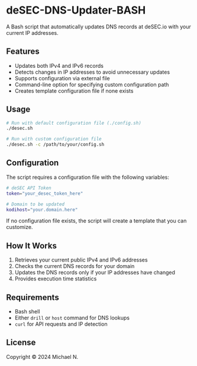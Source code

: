 # deSEC-DNS-Updater-BASH

A Bash script that automatically updates DNS records at deSEC.io with your current IP addresses.

## Features

- Updates both IPv4 and IPv6 records
- Detects changes in IP addresses to avoid unnecessary updates
- Supports configuration via external file
- Command-line option for specifying custom configuration path
- Creates template configuration file if none exists

## Usage

```bash
# Run with default configuration file (./config.sh)
./desec.sh

# Run with custom configuration file
./desec.sh -c /path/to/your/config.sh
```

## Configuration

The script requires a configuration file with the following variables:

```bash
# deSEC API Token
token="your_desec_token_here"

# Domain to be updated
kodihost="your.domain.here"
```

If no configuration file exists, the script will create a template that you can customize.

## How It Works

1. Retrieves your current public IPv4 and IPv6 addresses
2. Checks the current DNS records for your domain
3. Updates the DNS records only if your IP addresses have changed
4. Provides execution time statistics

## Requirements

- Bash shell
- Either `drill` or `host` command for DNS lookups
- `curl` for API requests and IP detection

## License

Copyright © 2024 Michael N.
